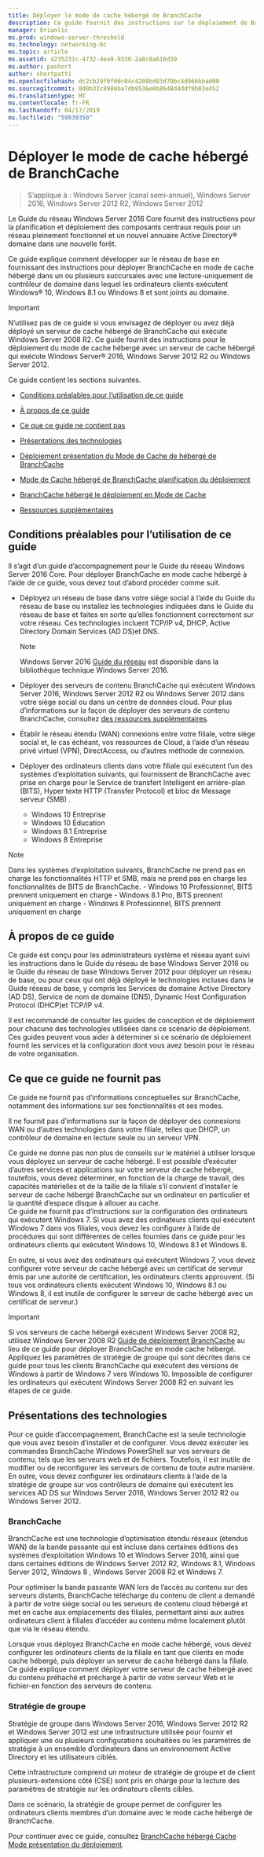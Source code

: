 ```yaml
---
title: Déployer le mode de cache hébergé de BranchCache
description: Ce guide fournit des instructions sur le déploiement de BranchCache en mode de cache hébergé sur les ordinateurs exécutant Windows Server 2016 et Windows 10
manager: brianlic
ms.prod: windows-server-threshold
ms.technology: networking-bc
ms.topic: article
ms.assetid: 4235231c-4732-4ea9-9330-2a8c8a616d39
ms.author: pashort
author: shortpatti
ms.openlocfilehash: dc2cb29f0f00c04c4208bd83d70bc4d966bbad00
ms.sourcegitcommit: 0d0b32c8986ba7db9536e0b8648d4ddf9b03e452
ms.translationtype: MT
ms.contentlocale: fr-FR
ms.lasthandoff: 04/17/2019
ms.locfileid: "59839350"
---
```

# <a name="deploy-branchcache-hosted-cache-mode"></a>Déployer le mode de cache hébergé de BranchCache

>S’applique à : Windows Server (canal semi-annuel), Windows Server 2016, Windows Server 2012 R2, Windows Server 2012

Le Guide du réseau Windows Server 2016 Core fournit des instructions pour la planification et déploiement des composants centraux requis pour un réseau pleinement fonctionnel et un nouvel annuaire Active Directory&reg; domaine dans une nouvelle forêt.

Ce guide explique comment développer sur le réseau de base en fournissant des instructions pour déployer BranchCache en mode de cache hébergé dans un ou plusieurs succursales avec une lecture\-uniquement de contrôleur de domaine dans lequel les ordinateurs clients exécutent Windows&reg; 10, Windows 8.1 ou Windows 8 et sont joints au domaine.

>[!IMPORTANT]
>N’utilisez pas de ce guide si vous envisagez de déployer ou avez déjà déployé un serveur de cache hébergé de BranchCache qui exécute Windows Server 2008 R2. Ce guide fournit des instructions pour le déploiement du mode de cache hébergé avec un serveur de cache hébergé qui exécute Windows Server&reg; 2016, Windows Server 2012 R2 ou Windows Server 2012.

Ce guide contient les sections suivantes.

- [Conditions préalables pour l’utilisation de ce guide](#bkmk_pre)

- [À propos de ce guide](#bkmk_about)

- [Ce que ce guide ne contient pas](#bkmk_not)

- [Présentations des technologies](#bkmk_tech)

- [Déploiement présentation du Mode de Cache de hébergé de BranchCache](2-Bc-Hcm-Deploy-Overview.md)

- [Mode de Cache hébergé de BranchCache planification du déploiement](3-Bc-Hcm-Plan.md)

- [BranchCache hébergé le déploiement en Mode de Cache](4-Bc-Hcm-Deployment.md)

- [Ressources supplémentaires](11-Bc-Hcm-additional-resources.md)

## <a name="bkmk_pre"></a>Conditions préalables pour l’utilisation de ce guide

Il s’agit d’un guide d’accompagnement pour le Guide du réseau Windows Server 2016 Core. Pour déployer BranchCache en mode cache hébergé à l’aide de ce guide, vous devez tout d’abord procéder comme suit.

- Déployez un réseau de base dans votre siège social à l’aide du Guide du réseau de base ou installez les technologies indiquées dans le Guide du réseau de base et faites en sorte qu’elles fonctionnent correctement sur votre réseau. Ces technologies incluent TCP\/IP v4, DHCP, Active Directory Domain Services \(AD DS\)et DNS.

    > [!NOTE]
    > Windows Server 2016 [Guide du réseau](https://technet.microsoft.com/windows-server-docs/networking/core-network-guide/core-network-guide) est disponible dans la bibliothèque technique Windows Server 2016.  

- Déployer des serveurs de contenu BranchCache qui exécutent Windows Server 2016, Windows Server 2012 R2 ou Windows Server 2012 dans votre siège social ou dans un centre de données cloud. Pour plus d’informations sur la façon de déployer des serveurs de contenu BranchCache, consultez [des ressources supplémentaires](11-Bc-Hcm-additional-resources.md).

- Établir le réseau étendu \(WAN\) connexions entre votre filiale, votre siège social et, le cas échéant, vos ressources de Cloud, à l’aide d’un réseau privé virtuel \(VPN\), DirectAccess, ou d’autres méthode de connexion.

- Déployer des ordinateurs clients dans votre filiale qui exécutent l’un des systèmes d’exploitation suivants, qui fournissent de BranchCache avec prise en charge pour le Service de transfert Intelligent en arrière-plan (BITS), Hyper texte HTTP (Transfer Protocol) et bloc de Message serveur (SMB) .
    - Windows 10 Entreprise
    - Windows 10 Éducation
    - Windows 8.1 Entreprise
    - Windows 8 Entreprise

>[!NOTE]
>Dans les systèmes d’exploitation suivants, BranchCache ne prend pas en charge les fonctionnalités HTTP et SMB, mais ne prend pas en charge les fonctionnalités de BITS de BranchCache.
>     - Windows 10 Professionnel, BITS prennent uniquement en charge
>     - Windows 8.1 Pro, BITS prennent uniquement en charge
>     - Windows 8 Professionnel, BITS prennent uniquement en charge

## <a name="bkmk_about"></a>À propos de ce guide

Ce guide est conçu pour les administrateurs système et réseau ayant suivi les instructions dans le Guide du réseau de base Windows Server 2016 ou le Guide du réseau de base Windows Server 2012 pour déployer un réseau de base, ou pour ceux qui ont déjà déployé le technologies incluses dans le Guide réseau de base, y compris les Services de domaine Active Directory \(AD DS\), Service de nom de domaine \(DNS\), Dynamic Host Configuration Protocol \(DHCP\)et TCP\/IP v4.

Il est recommandé de consulter les guides de conception et de déploiement pour chacune des technologies utilisées dans ce scénario de déploiement. Ces guides peuvent vous aider à déterminer si ce scénario de déploiement fournit les services et la configuration dont vous avez besoin pour le réseau de votre organisation.

## <a name="bkmk_not"></a>Ce que ce guide ne fournit pas

Ce guide ne fournit pas d’informations conceptuelles sur BranchCache, notamment des informations sur ses fonctionnalités et ses modes.  

Il ne fournit pas d’informations sur la façon de déployer des connexions WAN ou d’autres technologies dans votre filiale, telles que DHCP, un contrôleur de domaine en lecture seule ou un serveur VPN.

Ce guide ne donne pas non plus de conseils sur le matériel à utiliser lorsque vous déployez un serveur de cache hébergé. Il est possible d’exécuter d’autres services et applications sur votre serveur de cache hébergé, toutefois, vous devez déterminer, en fonction de la charge de travail, des capacités matérielles et de la taille de la filiale s’il convient d’installer le serveur de cache hébergé BranchCache sur un ordinateur en particulier et la quantité d’espace disque à allouer au cache.  
Ce guide ne fournit pas d’instructions sur la configuration des ordinateurs qui exécutent Windows 7. Si vous avez des ordinateurs clients qui exécutent Windows 7 dans vos filiales, vous devez les configurer à l’aide de procédures qui sont différentes de celles fournies dans ce guide pour les ordinateurs clients qui exécutent Windows 10, Windows 8.1 et Windows 8.
  
En outre, si vous avez des ordinateurs qui exécutent Windows 7, vous devez configurer votre serveur de cache hébergé avec un certificat de serveur émis par une autorité de certification, les ordinateurs clients approuvent. \(Si tous vos ordinateurs clients exécutent Windows 10, Windows 8.1 ou Windows 8, il est inutile de configurer le serveur de cache hébergé avec un certificat de serveur.\) 
> [!IMPORTANT]
> Si vos serveurs de cache hébergé exécutent Windows Server 2008 R2, utilisez Windows Server 2008 R2 [Guide de déploiement BranchCache](https://technet.microsoft.com/library/ee649232(v=ws.10).aspx) au lieu de ce guide pour déployer BranchCache en mode cache hébergé. Appliquez les paramètres de stratégie de groupe qui sont décrites dans ce guide pour tous les clients BranchCache qui exécutent des versions de Windows à partir de Windows 7 vers Windows 10. Impossible de configurer les ordinateurs qui exécutent Windows Server 2008 R2 en suivant les étapes de ce guide.

## <a name="bkmk_tech"></a>Présentations des technologies

Pour ce guide d’accompagnement, BranchCache est la seule technologie que vous avez besoin d’installer et de configurer. Vous devez exécuter les commandes BranchCache Windows PowerShell sur vos serveurs de contenu, tels que les serveurs web et de fichiers. Toutefois, il est inutile de modifier ou de reconfigurer les serveurs de contenu de toute autre manière. En outre, vous devez configurer les ordinateurs clients à l’aide de la stratégie de groupe sur vos contrôleurs de domaine qui exécutent les services AD DS sur Windows Server 2016, Windows Server 2012 R2 ou Windows Server 2012.

### <a name="branchcache"></a>BranchCache

BranchCache est une technologie d’optimisation étendu réseaux (étendus WAN) de la bande passante qui est incluse dans certaines éditions des systèmes d’exploitation Windows 10 et Windows Server 2016, ainsi que dans certaines éditions de Windows Server 2012 R2, Windows 8.1, Windows Server 2012, Windows 8 , Windows Server 2008 R2 et Windows 7.

Pour optimiser la bande passante WAN lors de l’accès au contenu sur des serveurs distants, BranchCache télécharge du contenu de client a demandé à partir de votre siège social ou les serveurs de contenu cloud hébergé et met en cache aux emplacements des filiales, permettant ainsi aux autres ordinateurs client à filiales d’accéder au contenu même localement plutôt que via le réseau étendu.

Lorsque vous déployez BranchCache en mode cache hébergé, vous devez configurer les ordinateurs clients de la filiale en tant que clients en mode cache hébergé, puis déployer un serveur de cache hébergé dans la filiale. Ce guide explique comment déployer votre serveur de cache hébergé avec du contenu préhaché et préchargé à partir de votre serveur Web et le fichier\-en fonction des serveurs de contenu.

### <a name="group-policy"></a>Stratégie de groupe

Stratégie de groupe dans Windows Server 2016, Windows Server 2012 R2 et Windows Server 2012 est une infrastructure utilisée pour fournir et appliquer une ou plusieurs configurations souhaitées ou les paramètres de stratégie à un ensemble d’ordinateurs dans un environnement Active Directory et les utilisateurs ciblés. 

Cette infrastructure comprend un moteur de stratégie de groupe et de client plusieurs\-extensions côté \(CSE\) sont pris en charge pour la lecture des paramètres de stratégie sur les ordinateurs clients cibles.

Dans ce scénario, la stratégie de groupe permet de configurer les ordinateurs clients membres d’un domaine avec le mode cache hébergé de BranchCache.

Pour continuer avec ce guide, consultez [BranchCache hébergé Cache Mode présentation du déploiement](2-Bc-Hcm-Deploy-Overview.md).
